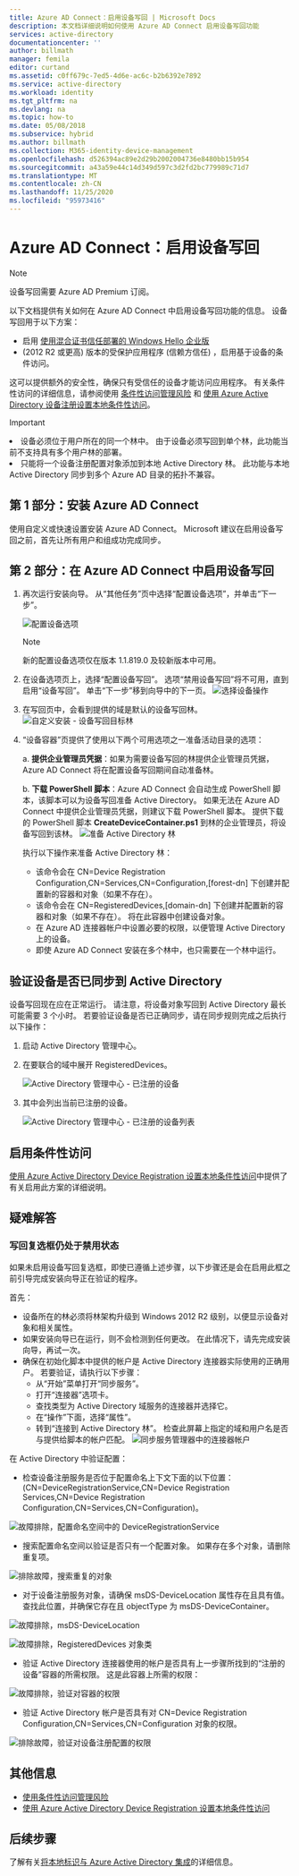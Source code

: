 ```yaml
---
title: Azure AD Connect：启用设备写回 | Microsoft Docs
description: 本文档详细说明如何使用 Azure AD Connect 启用设备写回功能
services: active-directory
documentationcenter: ''
author: billmath
manager: femila
editor: curtand
ms.assetid: c0ff679c-7ed5-4d6e-ac6c-b2b6392e7892
ms.service: active-directory
ms.workload: identity
ms.tgt_pltfrm: na
ms.devlang: na
ms.topic: how-to
ms.date: 05/08/2018
ms.subservice: hybrid
ms.author: billmath
ms.collection: M365-identity-device-management
ms.openlocfilehash: d526394ac89e2d29b2002004736e8480bb15b954
ms.sourcegitcommit: a43a59e44c14d349d597c3d2fd2bc779989c71d7
ms.translationtype: MT
ms.contentlocale: zh-CN
ms.lasthandoff: 11/25/2020
ms.locfileid: "95973416"
---
```

# <a name="azure-ad-connect-enabling-device-writeback"></a>Azure AD Connect：启用设备写回
> [!NOTE]
> 设备写回需要 Azure AD Premium 订阅。
> 
> 

以下文档提供有关如何在 Azure AD Connect 中启用设备写回功能的信息。 设备写回用于以下方案：

* 启用 [使用混合证书信任部署的 Windows Hello 企业版](/windows/security/identity-protection/hello-for-business/hello-hybrid-cert-trust-prereqs#device-registration)
*  (2012 R2 或更高) 版本的受保护应用程序 (信赖方信任) ，启用基于设备的条件访问。

这可以提供额外的安全性，确保只有受信任的设备才能访问应用程序。 有关条件性访问的详细信息，请参阅使用 [条件性访问管理风险](../conditional-access/overview.md) 和 [使用 Azure Active Directory 设备注册设置本地条件性访问](../devices/overview.md)。

> [!IMPORTANT]
> <li>设备必须位于用户所在的同一个林中。 由于设备必须写回到单个林，此功能当前不支持具有多个用户林的部署。</li>
> <li>只能将一个设备注册配置对象添加到本地 Active Directory 林。 此功能与本地 Active Directory 同步到多个 Azure AD 目录的拓扑不兼容。</li>

## <a name="part-1-install-azure-ad-connect"></a>第 1 部分：安装 Azure AD Connect
使用自定义或快速设置安装 Azure AD Connect。 Microsoft 建议在启用设备写回之前，首先让所有用户和组成功完成同步。

## <a name="part-2-enable-device-writeback-in-azure-ad-connect"></a>第 2 部分：在 Azure AD Connect 中启用设备写回
1. 再次运行安装向导。 从“其他任务”页中选择“配置设备选项”，并单击“下一步”。 

    ![配置设备选项](./media/how-to-connect-device-writeback/deviceoptions.png)

    >[!NOTE]
    > 新的配置设备选项仅在版本 1.1.819.0 及较新版本中可用。

2. 在设备选项页上，选择“配置设备写回”。 选项“禁用设备写回”将不可用，直到启用“设备写回”。 单击“下一步”移到向导中的下一页。
    ![选择设备操作](./media/how-to-connect-device-writeback/configuredevicewriteback1.png)

3. 在写回页中，会看到提供的域是默认的设备写回林。
   ![自定义安装 - 设备写回目标林](./media/how-to-connect-device-writeback/writebackforest.png)

4. “设备容器”页提供了使用以下两个可用选项之一准备活动目录的选项：

    a. **提供企业管理员凭据**：如果为需要设备写回的林提供企业管理员凭据，Azure AD Connect 将在配置设备写回期间自动准备林。

    b. **下载 PowerShell 脚本**：Azure AD Connect 会自动生成 PowerShell 脚本，该脚本可以为设备写回准备 Active Directory。 如果无法在 Azure AD Connect 中提供企业管理员凭据，则建议下载 PowerShell 脚本。 提供下载的 PowerShell 脚本 **CreateDeviceContainer.ps1** 到林的企业管理员，将设备写回到该林。
    ![准备 Active Directory 林](./media/how-to-connect-device-writeback/devicecontainercreds.png)
    
    执行以下操作来准备 Active Directory 林：
    * 该命令会在 CN=Device Registration Configuration,CN=Services,CN=Configuration,[forest-dn] 下创建并配置新的容器和对象（如果不存在）。
    * 该命令会在 CN=RegisteredDevices,[domain-dn] 下创建并配置新的容器和对象（如果不存在）。 将在此容器中创建设备对象。
    * 在 Azure AD 连接器帐户中设置必要的权限，以便管理 Active Directory 上的设备。
    * 即使 Azure AD Connect 安装在多个林中，也只需要在一个林中运行。

## <a name="verify-devices-are-synchronized-to-active-directory"></a>验证设备是否已同步到 Active Directory
设备写回现在应在正常运行。 请注意，将设备对象写回到 Active Directory 最长可能需要 3 个小时。  若要验证设备是否已正确同步，请在同步规则完成之后执行以下操作：

1. 启动 Active Directory 管理中心。
2. 在要联合的域中展开 RegisteredDevices。

   ![Active Directory 管理中心 - 已注册的设备](./media/how-to-connect-device-writeback/devicewriteback5.png)

3. 其中会列出当前已注册的设备。

   ![Active Directory 管理中心 - 已注册的设备列表](./media/how-to-connect-device-writeback/devicewriteback6.png)

## <a name="enable-conditional-access"></a>启用条件性访问
[使用 Azure Active Directory Device Registration 设置本地条件性访问](../devices/overview.md)中提供了有关启用此方案的详细说明。

## <a name="troubleshooting"></a>疑难解答
### <a name="the-writeback-checkbox-is-still-disabled"></a>写回复选框仍处于禁用状态
如果未启用设备写回复选框，即使已遵循上述步骤，以下步骤还是会在启用此框之前引导完成安装向导正在验证的程序。

首先：

* 设备所在的林必须将林架构升级到 Windows 2012 R2 级别，以便显示设备对象和相关属性。
* 如果安装向导已在运行，则不会检测到任何更改。 在此情况下，请先完成安装向导，再试一次。
* 确保在初始化脚本中提供的帐户是 Active Directory 连接器实际使用的正确用户。 若要验证，请执行以下步骤：
  * 从“开始”菜单打开“同步服务”。
  * 打开“连接器”选项卡。
  * 查找类型为 Active Directory 域服务的连接器并选择它。
  * 在“操作”下面，选择“属性”。
  * 转到“连接到 Active Directory 林”。 检查此屏幕上指定的域和用户名是否与提供给脚本的帐户匹配。
    ![同步服务管理器中的连接器帐户](./media/how-to-connect-device-writeback/connectoraccount.png)

在 Active Directory 中验证配置：

* 检查设备注册服务是否位于配置命名上下文下面的以下位置：(CN=DeviceRegistrationService,CN=Device Registration Services,CN=Device Registration Configuration,CN=Services,CN=Configuration)。

![故障排除，配置命名空间中的 DeviceRegistrationService](./media/how-to-connect-device-writeback/troubleshoot1.png)

* 搜索配置命名空间以验证是否只有一个配置对象。 如果存在多个对象，请删除重复项。

![排除故障，搜索重复的对象](./media/how-to-connect-device-writeback/troubleshoot2.png)

* 对于设备注册服务对象，请确保 msDS-DeviceLocation 属性存在且具有值。 查找此位置，并确保它存在且 objectType 为 msDS-DeviceContainer。

![故障排除，msDS-DeviceLocation](./media/how-to-connect-device-writeback/troubleshoot3.png)

![故障排除，RegisteredDevices 对象类](./media/how-to-connect-device-writeback/troubleshoot4.png)

* 验证 Active Directory 连接器使用的帐户是否具有上一步骤所找到的“注册的设备”容器的所需权限。 这是此容器上所需的权限：

![故障排除，验证对容器的权限](./media/how-to-connect-device-writeback/troubleshoot5.png)

* 验证 Active Directory 帐户是否具有对 CN=Device Registration Configuration,CN=Services,CN=Configuration 对象的权限。

![排除故障，验证对设备注册配置的权限](./media/how-to-connect-device-writeback/troubleshoot6.png)

## <a name="additional-information"></a>其他信息
* [使用条件性访问管理风险](../conditional-access/overview.md)
* [使用 Azure Active Directory Device Registration 设置本地条件性访问](../devices/overview.md)

## <a name="next-steps"></a>后续步骤
了解有关[将本地标识与 Azure Active Directory 集成](whatis-hybrid-identity.md)的详细信息。